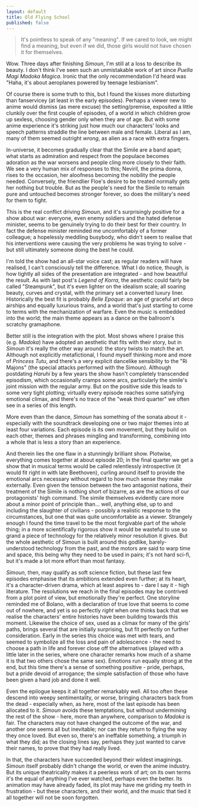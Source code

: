 ```yaml
---
layout: default
title: Old Flying School
published: false
---
```


> It's pointless to speak of any "meaning". If we cared to look, we might find a meaning, but even if we did, those girls would not have chosen it for themselves.

Wow. Three days after finishing *Simoun*, I'm still at a loss to describe its beauty. I don't think I've seen such an unmistakable work of art since *Puella Magi Madoka Magica*. Ironic that the only recommendation I'd heard was "Haha, it's about aeroplanes powered by teenage lesbianism".

Of course there is some truth to this, but I found the kisses more disturbing than fanservicey (at least in the early episodes). Perhaps a viewer new to anime would dismiss (as mere excuse) the setting/premise, exposited a little clunkily over the first couple of episodes, of a world in which children grow up sexless, choosing gender only when they are of age. But with some anime experience it's striking just how much our characters' looks and speech patterns straddle the line between male and female. Liberal as I am, many of them seemed outright *wrong*, as alien as a race with extra fingers.

In-universe, it becomes gradually clear that the Simile are a band apart; what starts as admiration and respect from the populace becomes adoration as the war worsens and people cling more closely to their faith. We see a very human mix of responses to this; Neviril, the prima donna, rises to the occasion, her aloofness becoming the nobility the people needed. Conversely, the friendlier Floe's desire to be treated normally gets her nothing but trouble. But as the people's need for the Simile to remain pure and untouched becomes stronger forever, so does the military's need for them to fight.

This is the real conflict driving *Simoun*, and it's surprisingly positive for a show about war: everyone, even enemy soldiers and the hated defense minister, seems to be genuinely trying to do their best for their country. In fact the defense minister reminded me uncomfortably of a former colleague; a hopelessly meddling busybody, who didn't seem to realise that his interventions were causing the very problems he was trying to solve - but still ultimately someone doing the best he could.

I'm told the show had an all-star voice cast; as regular readers will have realised, I can't consciously tell the difference. What I do notice, though, is how tightly all sides of the presentation are integrated - and how beautiful the result. As with last post's *Legend of Korra*, the aesthetic could fairly be called "Steampunk", but it's even lighter on the idealism scale; all soaring beauty, curves and crystal, with the primary set a converted luxury liner. Historically the best fit is probably *Belle Epoque*: an age of graceful art deco airships and equally luxurious trains, and a world that's just starting to come to terms with the mechanization of warfare. Even the music is embedded into the world; the main theme appears as a dance on the ballroom's scratchy gramaphone.

Better still is the integration with the plot. Most shows where I praise this (e.g. *Madoka*) have adopted an aesthetic that fits with their story, but in *Simoun* it's really the other way around: the story twists to match the art. Although not explicitly metafictional, I found myself thinking more and more of *Princess Tutu*, and there's a very explicit dancelike sensibility to the "Ri Majons" (the special attacks performed with the Simoun). Although postdating *Haruhi* by a few years the show hasn't completely transcended episodism, which occasionally cramps some arcs, particularly the simile's joint mission with the regular army. But on the positive side this leads to some very tight plotting; virtually every episode reaches some satisfying emotional climax, and there's no trace of the "weak third quarter" we often see in a series of this length.

More even than the dance, *Simoun* has something of the sonata about it - especially with the soundtrack developing one or two major themes into at least four variations. Each episode is its own movement, but they build on each other, themes and phrases mingling and transforming, combining into a whole that is less a story than an experience.

And therein lies the one flaw in a stunningly brilliant show. Plotwise, everything comes together at about episode 20; in the final quarter we get a show that in musical terms would be called relentlessly introspective (it would fit right in with late Beethoven), curling around itself to provide the emotional arcs necessary without regard to how much sense they make externally. Even given the tension between the two antagonist nations, their treatment of the Simile is nothing short of bizarre, as are the actions of our protagonists' high command. The simile themselves evidently care more about a minor point of principle than... well, anything else, up to and including the slaughter of civilians - possibly a realistic response to the circumstances, but one that was quite uncomfortable as a viewer. Strangely enough I found the time travel to be the most forgivable part of the whole thing; in a more scientifically rigorous show it would be wasteful to use so grand a piece of technology for the relatively minor resolution it gives. But the whole aesthetic of Simoun is built around this godlike, barely-understood technology from the past, and the motors are said to warp time and space, this being why they need to be used in pairs; it's not hard sci-fi, but it's made a lot more effort than most fantasy.

*Simoun*, then, may qualify as soft science fiction, but these last few episodes emphasise that its ambitions extended even further; at its heart, it's a character-driven drama, which at least aspires to - dare I say it - high literature. The resolutions we reach in the final episodes may be contrived from a plot point of view, but emotionally they're perfect. One storyline reminded me of Bolano, with a declaration of true love that seems to come out of nowhere, and yet is so perfectly *right* when one thinks back that we realise the characters' entire histories have been building towards this moment. Likewise the choice of sex, used as a climax for many of the girls' paths, brings several that are initially surprising, but fit perfectly on further consideration.  Early in the series this choice was met with tears, and seemed to symbolize all the loss and pain of adolescence - the need to choose a path in life and forever close off the alternatives (played with a little later in the series, where one character remarks how much of a shame it is that two others chose the same sex). Emotions run equally strong at the end, but this time there's a sense of something positive - pride, perhaps, but a pride devoid of arrogance; the simple satisfaction of those who have been given a hard job and done it well.

Even the epilogue keeps it all together remarkably well. All too often these descend into weepy sentimentality, or worse, bringing characters back from the dead - especially when, as here, most of the last episode has been allocated to it. *Simoun* avoids these temptations, but without undermining the rest of the show - here, more than anywhere, comparison to *Madoka* is fair. The characters may not have changed the outcome of the war, and another one seems all but inevitable; nor can they return to flying the way they once loved. But even so, there's an ineffable something, a triumph in what they did; as the closing lines say, perhaps they just wanted to carve their names, to prove that they had really lived.

In that, the characters have succeeded beyond their wildest imaginings. *Simoun* itself probably didn't change the world, or even the anime industry. But its unique theatricality makes it a peerless work of art; on its own terms it's the equal of anything I've ever watched, perhaps even the better. Its animation may have already faded, its plot may have me griding my teeth in frustration - but these characters, and their world, and the music that tied it all together will not be soon forgotten.